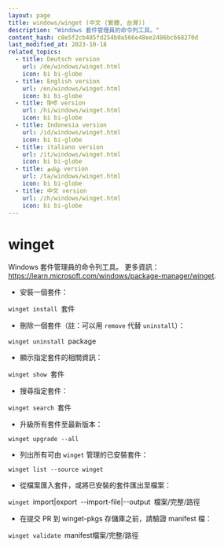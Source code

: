 ```yaml
---
layout: page
title: windows/winget (中文 (繁體, 台灣))
description: "Windows 套件管理員的命令列工具。"
content_hash: c8e5f2cb485fd254b0a566e48ee2486bc668270d
last_modified_at: 2023-10-18
related_topics:
  - title: Deutsch version
    url: /de/windows/winget.html
    icon: bi bi-globe
  - title: English version
    url: /en/windows/winget.html
    icon: bi bi-globe
  - title: हिन्दी version
    url: /hi/windows/winget.html
    icon: bi bi-globe
  - title: Indonesia version
    url: /id/windows/winget.html
    icon: bi bi-globe
  - title: italiano version
    url: /it/windows/winget.html
    icon: bi bi-globe
  - title: தமிழ் version
    url: /ta/windows/winget.html
    icon: bi bi-globe
  - title: 中文 version
    url: /zh/windows/winget.html
    icon: bi bi-globe
---
```

# winget

Windows 套件管理員的命令列工具。
更多資訊：<https://learn.microsoft.com/windows/package-manager/winget>.

- 安裝一個套件：

`winget install `<span class="tldr-var badge badge-pill bg-dark-lm bg-white-dm text-white-lm text-dark-dm font-weight-bold">套件</span>

- 刪除一個套件（註：可以用 `remove` 代替 `uninstall`）：

`winget uninstall `<span class="tldr-var badge badge-pill bg-dark-lm bg-white-dm text-white-lm text-dark-dm font-weight-bold">package</span>

- 顯示指定套件的相關資訊：

`winget show `<span class="tldr-var badge badge-pill bg-dark-lm bg-white-dm text-white-lm text-dark-dm font-weight-bold">套件</span>

- 搜尋指定套件：

`winget search `<span class="tldr-var badge badge-pill bg-dark-lm bg-white-dm text-white-lm text-dark-dm font-weight-bold">套件</span>

- 升級所有套件至最新版本：

`winget upgrade --all`

- 列出所有可由 `winget` 管理的已安裝套件：

`winget list --source winget`

- 從檔案匯入套件，或將已安裝的套件匯出至檔案：

`winget `<span class="tldr-var badge badge-pill bg-dark-lm bg-white-dm text-white-lm text-dark-dm font-weight-bold">import|export</span>` `<span class="tldr-var badge badge-pill bg-dark-lm bg-white-dm text-white-lm text-dark-dm font-weight-bold">--import-file|--output</span>` `<span class="tldr-var badge badge-pill bg-dark-lm bg-white-dm text-white-lm text-dark-dm font-weight-bold">檔案/完整/路徑</span>

- 在提交 PR 到 winget-pkgs 存儲庫之前，請驗證 manifest 檔：

`winget validate `<span class="tldr-var badge badge-pill bg-dark-lm bg-white-dm text-white-lm text-dark-dm font-weight-bold">manifest檔案/完整/路徑</span>
